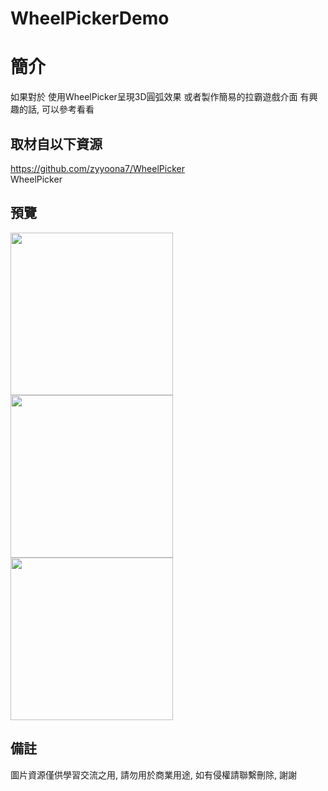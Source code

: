 # WheelPickerDemo

簡介
==================================
如果對於 使用WheelPicker呈現3D圓弧效果 或者製作簡易的拉霸遊戲介面 有興趣的話, 可以參考看看                                   

取材自以下資源
--------
https://github.com/zyyoona7/WheelPicker                               
WheelPicker
                          
預覽
--------
<p align="left">
  <img src="https://i.imgur.com/PiAFman.png" width="260"/>
  <img src="https://i.imgur.com/r9K8Ktb.png" width="260"/>
  <img src="https://i.imgur.com/mKlFsl4.png" width="260"/>
</p> 

備註
--------
圖片資源僅供學習交流之用, 請勿用於商業用途, 如有侵權請聯繫刪除, 謝謝
